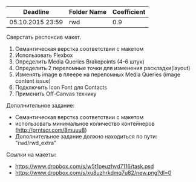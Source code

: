 ﻿Deadline         | Folder Name    | Coefficient
-----------------|----------------|---------------
05.10.2015 23:59 | rwd            | 0.9

Сверстать респонсив макет.

1. Семантическая верстка соответствии с макетом
2. Использовать Flexbox
3. Определить Media Queries Brakepoints (4-6 штук)
4. Определить 2 переломные точки для изменения раскладки(layout)
5. Изменять image в плеере на переломных Media Queries (image content issue)
6. Подключить Icon Font для Contacts
7. Применить Off-Canvas технику

Дополнительное задание:
* Семантическая верстка соответствии с макетом
* использовать минимальное количество контейнеров (http://prntscr.com/8muuu8)
* Дополнительное задание должно находиться по пути: "rwd/rwd_extra"

Ссылки на макеты:
- https://www.dropbox.com/s/w5t1peuzhvd7116/task.psd
- https://www.dropbox.com/s/xu8uzhrkdmq7u82/new.png?dl=0